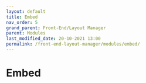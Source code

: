 ```yaml
---
layout: default
title: Embed
nav_order: 5
grand_parent: Front-End/Layout Manager
parent: Modules
last_modified_date: 20-10-2021 13:00
permalink: /front-end-layout-manager/modules/embed/
---
```


# Embed